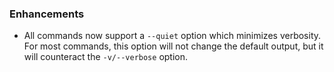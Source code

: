 ### Enhancements

* All commands now support a `--quiet` option which minimizes verbosity. For
  most commands, this option will not change the default output, but
  it will counteract the `-v/--verbose` option.
